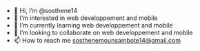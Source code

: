- 👋 Hi, I’m @sosthene14
- 👀 I’m interested in web developpement and mobile
- 🌱 I’m currently learning web developpement and mobile
- 💞️ I’m looking to collaborate on web developpement and mobile
- 📫 How to reach me sosthenemounsambote14@gmail.com

<!---
sosthene14/sosthene14 is a ✨ special ✨ repository because its `README.md` (this file) appears on your GitHub profile.
You can click the Preview link to take a look at your changes.
--->
